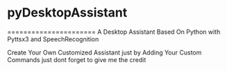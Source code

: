 # pyDesktopAssistant
======================
A Desktop Assistant Based On Python with Pyttsx3 and SpeechRecognition



Create Your Own Customized Assistant
just by Adding Your Custom Commands
just dont forget to give me the credit  

